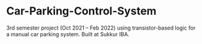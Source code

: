 # Car-Parking-Control-System
3rd semester project (Oct 2021 – Feb 2022) using transistor-based logic for a manual car parking system. Built at Sukkur IBA.

